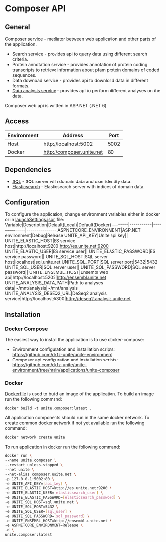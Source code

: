 # Composer API

## General
Composer service - mediator between web application and other parts of the application.
- Search service - provides api to query data using different search criteria.
- Protein annotation service - provides annotation of protein coding transcripts to retrieve information about pfam protein domains of coded sequences.
- Data downoad service - provides api to download data in different formats.
- [Data analysis service](./Docs/analysis.md) - provides api to perform different analyses on the data.

Composer web api is written in ASP.NET (.NET 6)

## Access
Environment|Address|Port
-----------|-------|----
Host|http://localhost:5002|5002
Docker|http://composer.unite.net|80

## Dependencies
- [SQL](https://github.com/dkfz-unite/unite-environment/tree/main/programs/postgresql) - SQL server with domain data and user identity data.
- [Elasticsearch](https://github.com/dkfz-unite/unite-environment/tree/main/programs/elasticsearch) - Elasticsearch server with indices of domain data.

## Configuration
To configure the application, change environment variables either in docker or in [launchSettings.json](Unite.Composer.Web/Properties/launchSettings.json) file:
Variable|Description|Default(Local)|Default(Docker)
--------|-----------|--------------|---------------
ASPNETCORE_ENVIRONMENT|ASP.NET environment|Debug|Release
UNITE_API_KEY|Unite api key||
UNITE_ELASTIC_HOST|ES service host|http://localhost:9200|http://es.unite.net:9200
UNITE_ELASTIC_USER|ES service user||
UNITE_ELASTIC_PASSWORD|ES service password||
UNITE_SQL_HOST|SQL server host|localhost|sql.unite.net
UNITE_SQL_PORT|SQL server port|5432|5432
UNITE_SQL_USER|SQL server user||
UNITE_SQL_PASSWORD|SQL server password||
UNITE_ENSEMBL_HOST|Ensembl web api|http://localhost:5202|http://ensembl.unite.net
UNITE_ANALYSIS_DATA_PATH|Path to analyses data|~/mnt/analysis|~/mnt/analysis
UNITE_ANALYSIS_DESEQ2_URL|DeSeq2 analysis service|http://localhost:5300|http://deseq2.analysis.unite.net

## Installation

### Docker Compose
The easiest way to install the application is to use docker-compose:
- Environment configuration and installation scripts: https://github.com/dkfz-unite/unite-environment
- Composer api configuration and installation scripts: https://github.com/dkfz-unite/unite-environment/tree/main/applications/unite-composer

### Docker
[Dockerfile](Dockerfile) is used to build an image of the application.
To build an image run the following command:
```
docker build -t unite.composer:latest .
```

All application components should run in the same docker network.
To create common docker network if not yet available run the following command:
```bash
docker network create unite
```

To run application in docker run the following command:
```bash
docker run \
--name unite.composer \
--restart unless-stopped \
--net unite \
--net-alias composer.unite.net \
-p 127.0.0.1:5002:80 \
-e UNITE_API_KEY=[api_key] \
-e UNITE_ELASTIC_HOST=http://es.unite.net:9200 \
-e UNITE_ELASTIC_USER=[elasticsearch_user] \
-e UNITE_ELASTIC_PASSWORD=[elasticsearch_password] \
-e UNITE_SQL_HOST=sql.unite.net \
-e UNITE_SQL_PORT=5432 \
-e UNITE_SQL_USER=[sql_user] \
-e UNITE_SQL_PASSWORD=[sql_password] \
-e UNITE_ENSEMBL_HOST=http://ensembl.unite.net \
-e ASPNETCORE_ENVIRONMENT=Release \
-d \
unite.composer:latest
```
